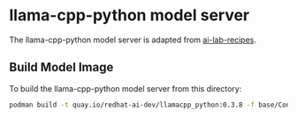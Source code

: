 # llama-cpp-python model server

The llama-cpp-python model server is adapted from [ai-lab-recipes](https://github.com/containers/ai-lab-recipes/tree/main/model_servers/llamacpp_python).

## Build Model Image

To build the llama-cpp-python model server from this directory:

```bash
podman build -t quay.io/redhat-ai-dev/llamacpp_python:0.3.8 -f base/Containerfile  .
```

